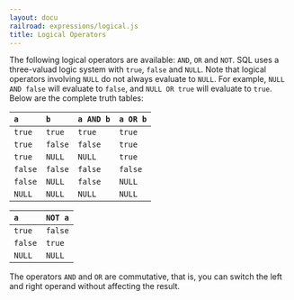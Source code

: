 ```yaml
---
layout: docu
railroad: expressions/logical.js
title: Logical Operators
---
```


<div id="rrdiagram"></div>

The following logical operators are available: `AND`, `OR` and `NOT`. SQL uses a three-valuad logic system with `true`, `false` and `NULL`. Note that logical operators involving `NULL` do not always evaluate to `NULL`. For example, `NULL AND false` will evaluate to `false`, and `NULL OR true` will evaluate to `true`. Below are the complete truth tables:

| `a` | `b` | `a AND b` | `a OR b` |
|:---|:---|:---|:---|
| `true` | `true` | `true` | `true` |
| `true` | `false` | `false` | `true` |
| `true` | `NULL` | `NULL` | `true` |
| `false` | `false` | `false` | `false` |
| `false` | `NULL` | `false` | `NULL` |
| `NULL` | `NULL` | `NULL` | `NULL`|

| `a` | `NOT a` |
|:---|:---|
| `true` | `false` |
| `false` | `true` |
| `NULL` | `NULL` |

The operators `AND` and `OR` are commutative, that is, you can switch the left and right operand without affecting the result.
